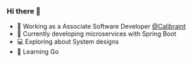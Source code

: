 ### Hi there 👋
- 🏢 Working as a Associate Software Developer <a href="https://calibraint.com">@Calibraint</a>
- 🌱 Currently developing microservices with Spring Boot
- 💻 Exploring about System designs
- 🚀 Learning Go
<!--
**gokul656/gokul656** is a ✨ _special_ ✨ repository because its `README.md` (this file) appears on your GitHub profile.

Here are some ideas to get you started:

- 🔭 I’m currently working on ...
- 🌱 I’m currently learning ...
- 👯 I’m looking to collaborate on ...
- 🤔 I’m looking for help with ...
- 💬 Ask me about ...
- 📫 How to reach me: ...
- 😄 Pronouns: ...
- ⚡ Fun fact: ...
-->
